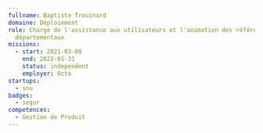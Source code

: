 ```yaml
---
fullname: Baptiste Trouinard
domaine: Déploiement
role: Charge de l'assistance aux utilisateurs et l'animation des référents
  départementaux
missions:
  - start: 2021-03-08
    end: 2022-01-31
    status: independent
    employer: Octo
startups:
  - snu
badges:
  - segur
competences:
  - Gestion de Produit
---
```

